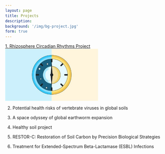 ```yaml
---
layout: page
title: Projects
description: 
background: '/img/bg-project.jpg'
form: true
---
```



[1. Rhizosphere Circadian Rhythms Project](/project/circadian.md)
<img src="project/clock.jpg" width="300" align="middle">

2. Potential health risks of vertebrate viruses in global soils

3. A space odyssey of global earthworm expansion

4. Healthy soil project

5. RESTOR-C: Restoration of Soil Carbon by Precision Biological Strategies

6. Treatment for Extended-Spectrum Beta-Lactamase (ESBL) Infections 
